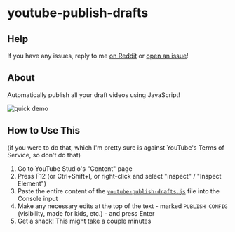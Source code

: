 # youtube-publish-drafts

## Help
If you have any issues, reply to me [on Reddit](https://www.reddit.com/r/javascript/comments/kl0ffl/i_automated_youtubes_bulk_upload_publish_process/) or [open an issue](https://github.com/Th-Underscore/youtube-publish-drafts/issues)!

## About
Automatically publish all your draft videos using JavaScript!

![quick demo](youtube-publisher-demo.gif)

## How to Use This
(if you were to do that, which I'm pretty sure is against YouTube's Terms of Service, so don't do that)

1. Go to YouTube Studio's "Content"  page
2. Press F12 (or Ctrl+Shift+I, or right-click and select "Inspect" / "Inspect Element")
3. Paste the entire content of the [`youtube-publish-drafts.js`](https://raw.githubusercontent.com/Th-Underscore/youtube-publish-drafts/refs/heads/master/youtube-publish-drafts.js) file into the Console input
4. Make any necessary edits at the top of the text - marked `PUBLISH CONFIG` (visibility, made for kids, etc.) - and press Enter
5. Get a snack! This might take a couple minutes